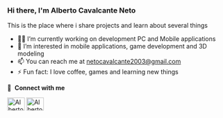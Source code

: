 ### Hi there, I'm Alberto Cavalcante Neto

This is the place where i share projects and learn about several things

- 👨‍💻 I’m currently working on development PC and Mobile applications
- 👀 I’m interested in mobile applications, game development and 3D modeling 
- 📫 You can reach me at netocavalcante2003@gmail.com
- ⚡ Fun fact: I love coffee, games and learning new things

🔗 &nbsp;**Connect with me**
<p align="left">
<a href="https://www.linkedin.com/in/albertocavalcanteneto/" target="blank"><img align="center" src="https://raw.githubusercontent.com/rahuldkjain/github-profile-readme-generator/master/src/images/icons/Social/linked-in-alt.svg" alt="Albertocavalcanten" height="30" width="40" /></a>
<a href="https://instagram.com/albertocavalcanten" target="blank"><img align="center" src="https://raw.githubusercontent.com/rahuldkjain/github-profile-readme-generator/master/src/images/icons/Social/instagram.svg" alt="Albertocavalcanten" height="30" width="40" /></a>

<!---
Albertocavalcanten/Albertocavalcanten is a ✨ special ✨ repository because its `README.md` (this file) appears on your GitHub profile.
You can click the Preview link to take a look at your changes.
--->
